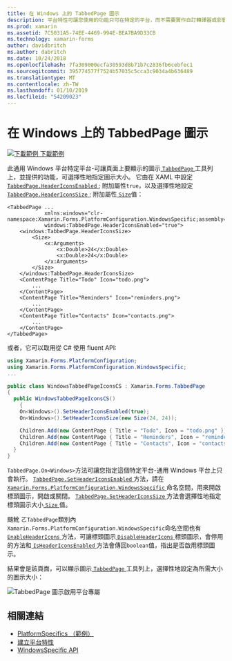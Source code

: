 ```yaml
---
title: 在 Windows 上的 TabbedPage 圖示
description: 平台特性可讓您使用的功能只可在特定的平台，而不需要實作自訂轉譯器或影響。 這篇文章說明如何使用 Windows 平台特定，可讓 TabbedPage 工具列上顯示的頁面圖示。
ms.prod: xamarin
ms.assetid: 7C5031A5-74EE-4469-994E-BEA7BA9D33CB
ms.technology: xamarin-forms
author: davidbritch
ms.author: dabritch
ms.date: 10/24/2018
ms.openlocfilehash: 7fa309000ecfa30593d8b71b7c2836fb6cebfec1
ms.sourcegitcommit: 395774577f7524b57035c5cca3c9034a4b636489
ms.translationtype: MT
ms.contentlocale: zh-TW
ms.lasthandoff: 01/10/2019
ms.locfileid: "54209023"
---
```

# <a name="tabbedpage-icons-on-windows"></a>在 Windows 上的 TabbedPage 圖示

[![下載範例](~/media/shared/download.png) 下載範例](https://developer.xamarin.com/samples/xamarin-forms/userinterface/platformspecifics/)

此通用 Windows 平台特定平台-可讓頁面上要顯示的圖示[ `TabbedPage` ](xref:Xamarin.Forms.TabbedPage)工具列上，並提供的功能，可選擇性地指定圖示大小。 它由在 XAML 中設定[ `TabbedPage.HeaderIconsEnabled` ](xref:Xamarin.Forms.PlatformConfiguration.WindowsSpecific.TabbedPage.HeaderIconsEnabledProperty) ; 附加屬性`true`，以及選擇性地設定[ `TabbedPage.HeaderIconsSize` ](xref:Xamarin.Forms.PlatformConfiguration.WindowsSpecific.TabbedPage.HeaderIconsSizeProperty) ; 附加屬性[ `Size`](xref:Xamarin.Forms.Size)值：

```xaml
<TabbedPage ...
            xmlns:windows="clr-namespace:Xamarin.Forms.PlatformConfiguration.WindowsSpecific;assembly=Xamarin.Forms.Core"
            windows:TabbedPage.HeaderIconsEnabled="true">
    <windows:TabbedPage.HeaderIconsSize>
        <Size>
            <x:Arguments>
                <x:Double>24</x:Double>
                <x:Double>24</x:Double>
            </x:Arguments>
        </Size>
    </windows:TabbedPage.HeaderIconsSize>
    <ContentPage Title="Todo" Icon="todo.png">
        ...
    </ContentPage>
    <ContentPage Title="Reminders" Icon="reminders.png">
        ...
    </ContentPage>
    <ContentPage Title="Contacts" Icon="contacts.png">
        ...
    </ContentPage>
</TabbedPage>
```

或者，它可以取用從 C# 使用 fluent API:

```csharp
using Xamarin.Forms.PlatformConfiguration;
using Xamarin.Forms.PlatformConfiguration.WindowsSpecific;
...

public class WindowsTabbedPageIconsCS : Xamarin.Forms.TabbedPage
{
  public WindowsTabbedPageIconsCS()
    {
    On<Windows>().SetHeaderIconsEnabled(true);
    On<Windows>().SetHeaderIconsSize(new Size(24, 24));

    Children.Add(new ContentPage { Title = "Todo", Icon = "todo.png" });
    Children.Add(new ContentPage { Title = "Reminders", Icon = "reminders.png" });
    Children.Add(new ContentPage { Title = "Contacts", Icon = "contacts.png" });
  }
}
```

`TabbedPage.On<Windows>`方法可讓您指定這個特定平台-通用 Windows 平台上只會執行。 [ `TabbedPage.SetHeaderIconsEnabled` ](xref:Xamarin.Forms.PlatformConfiguration.WindowsSpecific.TabbedPage.SetHeaderIconsEnabled(Xamarin.Forms.IPlatformElementConfiguration{Xamarin.Forms.PlatformConfiguration.Windows,Xamarin.Forms.TabbedPage},System.Boolean))方法，請在[ `Xamarin.Forms.PlatformConfiguration.WindowsSpecific` ](xref:Xamarin.Forms.PlatformConfiguration.WindowsSpecific)命名空間，用來開啟標頭圖示，開啟或關閉。 [ `TabbedPage.SetHeaderIconsSize` ](xref:Xamarin.Forms.PlatformConfiguration.WindowsSpecific.TabbedPage.SetHeaderIconsSize(Xamarin.Forms.IPlatformElementConfiguration{Xamarin.Forms.PlatformConfiguration.Windows,Xamarin.Forms.TabbedPage},Xamarin.Forms.Size))方法會選擇性地指定標頭圖示大小[ `Size` ](xref:Xamarin.Forms.Size)值。

颾魤 ㄛ`TabbedPage`類別內`Xamarin.Forms.PlatformConfiguration.WindowsSpecific`命名空間也有[ `EnableHeaderIcons` ](xref:Xamarin.Forms.PlatformConfiguration.WindowsSpecific.TabbedPage.EnableHeaderIcons*)方法，可讓標頭圖示[ `DisableHeaderIcons` ](xref:Xamarin.Forms.PlatformConfiguration.WindowsSpecific.TabbedPage.DisableHeaderIcons*)標頭圖示，會停用的方法和[ `IsHeaderIconsEnabled` ](xref:Xamarin.Forms.PlatformConfiguration.WindowsSpecific.TabbedPage.IsHeaderIconsEnabled*)方法會傳回`boolean`值，指出是否啟用標頭圖示。

結果會是該頁面，可以顯示圖示[ `TabbedPage` ](xref:Xamarin.Forms.TabbedPage)工具列上，選擇性地設定為所需大小的圖示大小：

![TabbedPage 圖示啟用平台專屬](tabbedpage-icons-images/tabbedpage-icons.png "TabbedPage 圖示啟用平台專屬")

## <a name="related-links"></a>相關連結

- [PlatformSpecifics （範例）](https://developer.xamarin.com/samples/xamarin-forms/userinterface/platformspecifics/)
- [建立平台特性](~/xamarin-forms/platform/platform-specifics/index.md#creating-platform-specifics)
- [WindowsSpecific API](xref:Xamarin.Forms.PlatformConfiguration.WindowsSpecific)
